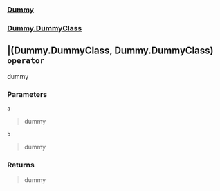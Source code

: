 ### [Dummy](./Dummy.md 'Dummy')
### [Dummy.DummyClass](./Dummy-DummyClass.md 'Dummy.DummyClass')
## |(Dummy.DummyClass, Dummy.DummyClass) `operator`
dummy
### Parameters

<a name='Dummy-DummyClass-op_BitwiseOr(Dummy-DummyClass-_Dummy-DummyClass)-a'></a>
`a`
>dummy

<a name='Dummy-DummyClass-op_BitwiseOr(Dummy-DummyClass-_Dummy-DummyClass)-b'></a>
`b`
>dummy
### Returns
>dummy
